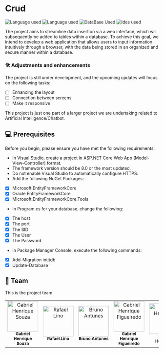 # Crud

![Language used](https://img.shields.io/badge/C%23-239120?style=for-the-badge&logo=c-sharp&logoColor=white)
![Language used](https://img.shields.io/badge/.NET-5C2D91?style=for-the-badge&logo=.net&logoColor=white)
![DataBase Used](https://img.shields.io/badge/Oracle_Sql_Developer-white?style=for-the-badge&logo=oracle&logoColor=d3d3d3)
![Ides used](https://img.shields.io/badge/-Visual%20Studio%20-333333?style=flat&logo=visual-studio-code&logoColor=A020F0)

The project aims to streamline data insertion via a web interface, which will subsequently be added to tables within a database. To achieve this goal, we intend to develop a web application that allows users to input information intuitively through a browser, with the data being stored in an organized and secure manner within a database.

### 🛠️ Adjustments and enhancements

The project is still under development, and the upcoming updates will focus on the following tasks:

- [ ] Enhancing the layout
- [ ] Connection between screens
- [ ] Make it responsive

This project is just one part of a larger project we are undertaking related to Artificial Intelligence/Chatbot.

## 💻 Prerequisites

Before you begin, please ensure you have met the following requirements:

- In Visual Studio, create a project in ASP.NET Core Web App (Model-View-Controller) format.
- The framework version should be 8.0 or the most updated.
- Do not enable Visual Studio to automatically configure HTTPS.
- Add the following NuGet Packages:
- [X] Microsoft.EntityFrameworkCore
- [X] Oracle.EntityFrameworkCore
- [X] Microsoft.EntityFrameworkCore.Tools
- In Program.cs for your database, change the following:
- [X] The host
- [X] The port
- [X] The SID
- [X] The User
- [X] The Password
- In Package Manager Console, execute the following commands:
- [X] Add-Migration intitdb
- [X] Update-Database

## 🤝 Team

This is the project team:

<table>
  <tr>
        <td align="center">
      <a href="https://github.com/Bielhsn" title="Perfil Gabriel Henrique Souza">
        <img src="https://avatars.githubusercontent.com/u/113404490?v=4" width="100px;" alt="Gabriel Henrique Souza"/><br>
        <sub>
          <b>Gabriel Henrique Souza</b>
        </sub>
      </a>
    </td>
    <td align="center">
      <a href="https://github.com/rafak7" title="Perfil Rafael Lino">
        <img src="https://avatars.githubusercontent.com/u/126628341?v=4" width="100px;" alt="Rafael Lino"/><br>
        <sub>
          <b>Rafael Lino</b>
        </sub>
      </a>
    </td>
    <td align="center">
      <a href="https://github.com/bruno1098" title="Perfil Bruno Antunes">
        <img src="https://avatars.githubusercontent.com/u/115303980?v=4" width="100px;" alt="Bruno Antunes"/><br>
        <sub>
          <b>Bruno Antunes</b>
        </sub>
      </a>
    </td>
    <td align="center">
      <a href="https://github.com/B1el-Henr1" title="Perfil Gabriel Henrique Figueiredo">
        <img src="https://avatars.githubusercontent.com/u/160192324?v=4" width="100px;" alt="Gabriel Henrique Figueiredo"/><br>
        <sub>
          <b>Gabriel Henrique Figueiredo</b>
        </sub>
      </a>
    </td>
     <td align="center">
      <a href="https://github.com/Pedro-Ferrari" title="Perfil Pedro Henrique">
        <img src="https://avatars.githubusercontent.com/u/126732959?v=4" width="100px;" alt="Pedro Henrique"/><br>
        <sub>
          <b>Pedro Henrique</b>
        </sub>
      </a>
    </td>
  </tr>
</table>
